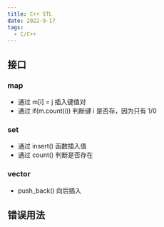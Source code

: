 ```yaml
---
title: C++ STL
date: 2022-9-17
tags:
  - C/C++
---
```


## 接口

### map

- 通过 m[i] = j 插入键值对
- 通过 if(m.count(i)) 判断键 i 是否存，因为只有 1/0

### set

- 通过 insert() 函数插入值
- 通过 count() 判断是否存在

### vector

- push_back() 向后插入

## 错误用法
